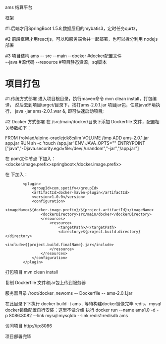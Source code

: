 ams 结算平台 

框架

#1.后端才用SpringBoot 1.5.8,数据层用的mybatis3，定时任务qurtz，

#2 前段框架才用reactjs，可以和服务端合并一起部署，也可以拆分利用 nodejs 部署

#3 项目结构
   ams
     -- src
       --main
         --docker    #docker配置文件        
         --java      #源代码
         --resource  #项目静态资源，sql脚本
         
# 项目打包
#1.传统方式部署
进入项目根目录，执行maven命令 mvn clean install，打包编译，
然后去到项目target/目录下，找打ams-2.0.1.jar 项目jar包，任意java环境执行， java -jar ams-2.0.1.war &, 即可快速启动项目;



#2 Docker 方式部署
在 /src/main/docker/目录下添加 Dockerfile 文件，配置相关参数如下：


FROM frolvlad/alpine-oraclejdk8:slim
VOLUME /tmp
ADD ams-2.0.1.jar app.jar
RUN sh -c 'touch /app.jar'
ENV JAVA_OPTS=""
ENTRYPOINT ["java","-Djava.security.egd=file:/dev/./urandom","-jar","/app.jar"]


在 pom文件节点 <properties></properties>下加入：
<docker.image.prefix>springboot</docker.image.prefix>

在<build><plugins></plugins></build> 下加入：

            <plugin>
                <groupId>com.spotify</groupId>
                <artifactId>docker-maven-plugin</artifactId>
                <version>1.0.0</version>
                <configuration>
                    <imageName>${docker.image.prefix}/${project.artifactId}</imageName>
                    <dockerDirectory>src/main/docker</dockerDirectory>
                    <resources>
                        <resource>
                            <targetPath>/</targetPath>
                            <directory>${project.build.directory}</directory>
                            <include>${project.build.finalName}.jar</include>
                        </resource>
                    </resources>
                </configuration>
            </plugin>
            
            

打包项目
mvn clean install

复制 Dockerfile 文件和jar包上传到服务器

服务器目录 /root/docker_newoms
   -- Dockerfile
   -- ams-2.0.1.jar
   
在此目录下下执行
docker build -t ams .
等待构建docker镜像完毕
redis，mysql docker镜像配置自行安装：这里不做介绍
执行
docker run --name ams1.0 -d -p 8086:8082 --link mysql:mysqldb --link redis1:redisdb ams

访问项目 http://ip:8086

项目部署完毕
   

